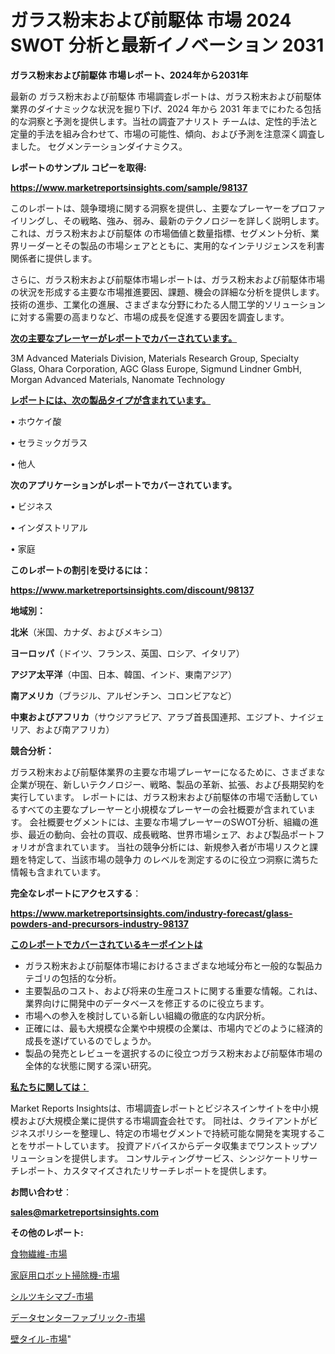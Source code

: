 # ガラス粉末および前駆体 市場 2024 SWOT 分析と最新イノベーション 2031

<strong>ガラス粉末および前駆体 市場レポート、2024年から2031年</strong>

最新の ガラス粉末および前駆体 市場調査レポートは、ガラス粉末および前駆体 業界のダイナミックな状況を掘り下げ、2024 年から 2031 年までにわたる包括的な洞察と予測を提供します。当社の調査アナリスト チームは、定性的手法と定量的手法を組み合わせて、市場の可能性、傾向、および予測を注意深く調査しました。 セグメンテーションダイナミクス。



<strong>レポートのサンプル コピーを取得:</strong> <a href=https://www.marketreportsinsights.com/sample/98137>

<strong><u>https://www.marketreportsinsights.com/sample/98137</u></strong></a>

このレポートは、競争環境に関する洞察を提供し、主要なプレーヤーをプロファイリングし、その戦略、強み、弱み、最新のテクノロジーを詳しく説明します。 これは、ガラス粉末および前駆体 の市場価値と数量指標、セグメント分析、業界リーダーとその製品の市場シェアとともに、実用的なインテリジェンスを利害関係者に提供します。

さらに、ガラス粉末および前駆体市場レポートは、ガラス粉末および前駆体市場の状況を形成する主要な市場推進要因、課題、機会の詳細な分析を提供します。 技術の進歩、工業化の進展、さまざまな分野にわたる人間工学的ソリューションに対する需要の高まりなど、市場の成長を促進する要因を調査します。



<strong><u>次の主要なプレーヤーがレポートでカバーされています。</u></strong>

3M Advanced Materials Division, Materials Research Group, Specialty Glass, Ohara Corporation, AGC Glass Europe, Sigmund Lindner GmbH, Morgan Advanced Materials, Nanomate Technology



<strong><u><b>レポートには、次の製品タイプが含まれています。</b></u></strong>

• ホウケイ酸

• セラミックガラス

• 他人



<strong><b>次のアプリケーションがレポートでカバーされています。</b></strong>

• ビジネス

• インダストリアル

• 家庭



<strong><b>このレポートの割引を受けるには：</b></strong><a href=https://www.marketreportsinsights.com/discount/98137>

<strong><u>https://www.marketreportsinsights.com/discount/98137</u></strong></a>



<strong>地域別：</strong>



<strong>北米</strong>（米国、カナダ、およびメキシコ）



<strong>ヨーロッパ</strong>（ドイツ、フランス、英国、ロシア、イタリア）



<strong>アジア太平洋</strong>（中国、日本、韓国、インド、東南アジア）



<strong>南アメリカ</strong>（ブラジル、アルゼンチン、コロンビアなど）



<strong>中東およびアフリカ</strong>（サウジアラビア、アラブ首長国連邦、エジプト、ナイジェリア、および南アフリカ）



<strong>競合分析：</strong>

ガラス粉末および前駆体業界の主要な市場プレーヤーになるために、さまざまな企業が現在、新しいテクノロジー、戦略、製品の革新、拡張、および長期契約を実行しています。 レポートには、ガラス粉末および前駆体の市場で活動しているすべての主要なプレーヤーと小規模なプレーヤーの会社概要が含まれています。 会社概要セグメントには、主要な市場プレーヤーのSWOT分析、組織の進歩、最近の動向、会社の買収、成長戦略、世界市場シェア、および製品ポートフォリオが含まれています。 当社の競争分析には、新規参入者が市場リスクと課題を特定して、当該市場の競争力 のレベルを測定するのに役立つ洞察に満ちた情報も含まれています。



<strong>完全なレポートにアクセスする</strong>：

<a href=https://www.marketreportsinsights.com/industry-forecast/glass-powders-and-precursors-industry-98137>

<strong><u>https://www.marketreportsinsights.com/industry-forecast/glass-powders-and-precursors-industry-98137</u></strong></a>



<strong><u><b>このレポートでカバーされているキーポイントは</b></u></strong>
<ul>
  <li>ガラス粉末および前駆体市場におけるさまざまな地域分布と一般的な製品カテゴリの包括的な分析。</li>
  <li>主要製品のコスト、および将来の生産コストに関する重要な情報。これは、業界向けに開発中のデータベースを修正するのに役立ちます。</li>
  <li>市場への参入を検討している新しい組織の徹底的な内訳分析。</li>
  <li>正確には、最も大規模な企業や中規模の企業は、市場内でどのように経済的成長を遂げているのでしょうか。</li>
  <li>製品の発売とレビューを選択するのに役立つガラス粉末および前駆体市場の全体的な状態に関する深い研究。</li>
</ul>


<strong><u><b>私たちに関しては：</b></u></strong>

Market Reports Insightsは、市場調査レポートとビジネスインサイトを中小規模および大規模企業に提供する市場調査会社です。 同社は、クライアントがビジネスポリシーを整理し、特定の市場セグメントで持続可能な開発を実現することをサポートしています。 投資アドバイスからデータ収集までワンストップソリューションを提供します。 コンサルティングサービス、シンジケートリサーチレポート、カスタマイズされたリサーチレポートを提供します。



<strong><b>お問い合わせ</b></strong>：

<a href=mailto:sales@marketreportsinsights.com>

<strong><u>sales@marketreportsinsights.com</u></strong></a>



<strong>その他のレポート:</strong>

<a href=https://www.linkedin.com/pulse/食物繊維-市場-2023-最新の-cagr-および成長分析-2030-jesif/>食物繊維-市場</a>

<a href=https://www.linkedin.com/pulse/家庭用ロボット掃除機-市場-2023-swot-分析と成長率-2030-b9plf/>家庭用ロボット掃除機-市場</a>

<a href=https://www.linkedin.com/pulse/シルツキシマブ-市場-2023-競争分析と事業成長-2030-data-dive-discoveries-24-analysis-ft21f/>シルツキシマブ-市場</a>

<a href=https://www.linkedin.com/pulse/データセンターファブリック-市場-2023-最新の-cagr-および成長分析-ohqmf/>データセンターファブリック-市場</a>

<a href=https://www.linkedin.com/pulse/壁タイル-市場-2023-総利益と主要ベンダー-2030-pr-news-hub-xexkf/>壁タイル-市場</a>"

